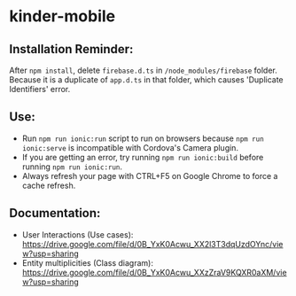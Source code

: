# kinder-mobile

## Installation Reminder:
After `npm install`, delete  `firebase.d.ts` in `/node_modules/firebase` folder. Because it is a duplicate of `app.d.ts` in that folder, which causes 'Duplicate Identifiers' error.  
## Use:
- Run `npm run ionic:run` script to run on browsers because `npm run ionic:serve` is incompatible with Cordova's Camera plugin.  
- If you are getting an error, try running `npm run ionic:build` before running `npm run ionic:run`.  
- Always refresh your page with CTRL+F5 on Google Chrome to force a cache refresh.  
## Documentation:
- User Interactions (Use cases): https://drive.google.com/file/d/0B_YxK0Acwu_XX2l3T3dqUzdOYnc/view?usp=sharing
- Entity multiplicities (Class diagram): https://drive.google.com/file/d/0B_YxK0Acwu_XXzZraV9KQXR0aXM/view?usp=sharing
